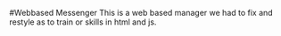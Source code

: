 #Webbased Messenger
This is a web based manager we had to fix and restyle as to train or skills in html and js.
